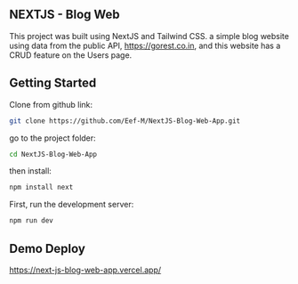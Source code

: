## NEXTJS - Blog Web

This project was built using NextJS and Tailwind CSS. a simple blog website using data from the public API, https://gorest.co.in, and this website has a CRUD feature on the Users page.

## Getting Started

Clone from github link:

```bash
git clone https://github.com/Eef-M/NextJS-Blog-Web-App.git
```

go to the project folder:

```bash
cd NextJS-Blog-Web-App
```

then install:

```bash
npm install next
```

First, run the development server:

```bash
npm run dev
```

## Demo Deploy

https://next-js-blog-web-app.vercel.app/
